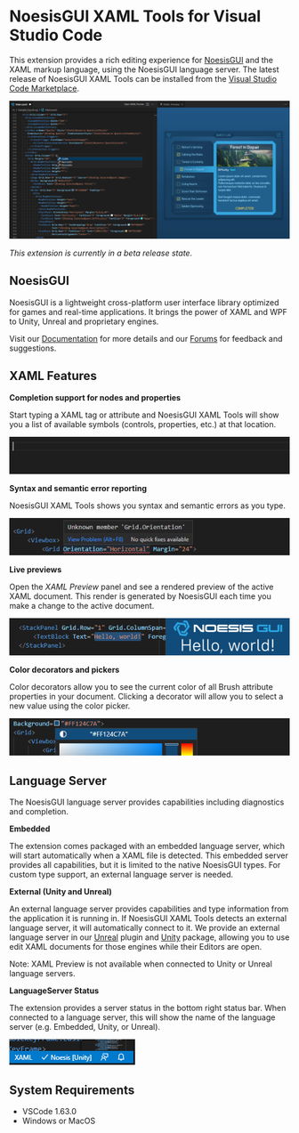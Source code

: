 # NoesisGUI XAML Tools for Visual Studio Code

This extension provides a rich editing experience for [NoesisGUI](https://www.noesisengine.com/) and the XAML markup language, using the NoesisGUI language server. The latest release of NoesisGUI XAML Tools can be installed from the [Visual Studio Code Marketplace](https://noesisengine.com/vscode).

![Screenshot](https://raw.githubusercontent.com/Noesis/Noesis.github.io/master/NoesisGUI/LanguageServer/Readme/HeaderScreenshot.png)

*This extension is currently in a beta release state.*

## NoesisGUI

NoesisGUI is a lightweight cross-platform user interface library optimized for games and real-time applications. It brings the power of XAML and WPF to Unity, Unreal and proprietary engines.

Visit our [Documentation](https://www.noesisengine.com/docs/Gui.Core.Index.html) for more details and our [Forums](https://www.noesisengine.com/forums/) for feedback and suggestions.

## XAML Features

**Completion support for nodes and properties**  

Start typing a XAML tag or attribute and NoesisGUI XAML Tools will show you a list of available symbols (controls, properties, etc.) at that location.
   
![Completion](https://raw.githubusercontent.com/Noesis/Noesis.github.io/master/NoesisGUI/LanguageServer/Readme/FeatureCompletion.gif)

**Syntax and semantic error reporting**                 

NoesisGUI XAML Tools shows you syntax and semantic errors as you type.

![Error reporting](https://raw.githubusercontent.com/Noesis/Noesis.github.io/master/NoesisGUI/LanguageServer/Readme/FeatureError.png)

**Live previews**                                 

Open the *XAML Preview* panel and see a rendered preview of the active XAML document. This render is generated by NoesisGUI each time you make a change to the active document.

![Previews](https://raw.githubusercontent.com/Noesis/Noesis.github.io/master/NoesisGUI/LanguageServer/Readme/FeaturePreviews.gif)

**Color decorators and pickers**

Color decorators allow you to see the current color of all Brush attribute properties in your document. Clicking a decorator will allow you to select a new value using the color picker.

![Color decorators](https://raw.githubusercontent.com/Noesis/Noesis.github.io/master/NoesisGUI/LanguageServer/Readme/FeatureColor.png)

## Language Server

The NoesisGUI language server provides capabilities including diagnostics and completion.

**Embedded**

The extension comes packaged with an embedded language server, which will start automatically when a XAML file is detected. This embedded server provides all capabilities, but it is limited to the native NoesisGUI types. For custom type support, an external language server is needed.

**External (Unity and Unreal)**

An external language server provides capabilities and type information from the application it is running in. If NoesisGUI XAML Tools detects an external language server, it will automatically connect to it. We provide an external language server in our [Unreal](https://www.noesisengine.com/docs/Gui.Core.UnrealTutorial.html) plugin and [Unity](https://www.noesisengine.com/docs/Gui.Core.Unity3DTutorial.html) package, allowing you to use edit XAML documents for those engines while their Editors are open. 

Note: XAML Preview is not available when connected to Unity or Unreal language servers.

**LanguageServer Status**

The extension provides a server status in the bottom right status bar. When connected to a language server, this will show the name of the language server (e.g. Embedded, Unity, or Unreal).

![LanguageServer Status](https://raw.githubusercontent.com/Noesis/Noesis.github.io/master/NoesisGUI/LanguageServer/Readme/LangServerStatus.png)

## System Requirements

- VSCode 1.63.0
- Windows or MacOS